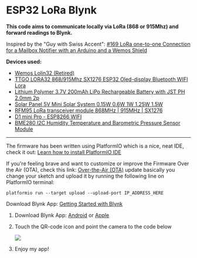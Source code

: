 # ESP32 LoRa Blynk

**This code aims to communicate locally via LoRa (868 or 915Mhz) and forward readings to Blynk.**

Inspired by the "Guy with Swiss Accent": [#169 LoRa one-to-one Connection for a Mailbox Notifier with an Arduino and a Wemos Shield](https://www.youtube.com/watch?v=WV_VumvI-0A)

**Devices used:**

* [Wemos Lolin32 (Retired)](https://wiki.wemos.cc/products:lolin32:lolin32)
* <a href="http://s.click.aliexpress.com/e/cXBb67Os" target="_parent">TTGO LORA32 868/915Mhz SX1276 ESP32 Oled-display Bluetooth WIFI Lora</a>
* <a href="http://s.click.aliexpress.com/e/OteMO24" target="_parent">Lithium Polymer 3.7V 200mAh LiPo Rechargeable Battery with JST PH 2.0mm 2p</a>
* <a href="http://s.click.aliexpress.com/e/cmPF8fkG" target="_parent">Solar Panel 5V Mini Solar System 0.15W 0.6W 1W 1.25W 1.5W </a>
* <a href="http://s.click.aliexpress.com/e/bVt2JM6U" target="_parent">RFM95 LoRa transceiver module 868MHz | 915MHz | SX1276</a>
* <a href="http://s.click.aliexpress.com/e/b7GpcEfm" target="_parent">D1 mini Pro - ESP8266 WIFI</a>
* <a href="http://s.click.aliexpress.com/e/bT5Ujrws" target="_parent">BME280 I2C Humidity Temperature and Barometric Pressure Sensor Module</a>

___

The firmware has been written using PlatformIO which is a nice, neat IDE, check it out: [Learn how to install PlatformIO IDE](https://platformio.org/platformio-ide)

If you're feeling brave and want to customize or improve the Firmware Over the Air (OTA), check this link: [Over-the-Air (OTA)](http://docs.platformio.org/en/latest/platforms/espressif8266.html#over-the-air-ota-update) update basically you change your sketch and upload it by running the following line on PlatformIO terminal:

```platformio run --target upload --upload-port IP_ADDRESS_HERE```

Download Blynk App: [Getting Started with Blynk](https://www.blynk.cc/getting-started/)

1. Download Blynk App: [Android](http://j.mp/blynk_Android) or [Apple](http://j.mp/blynk_iOS)
2. Touch the QR-code icon and point the camera to the code below

    ![](https://camo.githubusercontent.com/00a959c0f6b0c46ac7ad030483dc2d848edcdc35/68747470733a2f2f696d6167652e6962622e636f2f67785a46447a2f556e7469746c65642e706e67)

3. Enjoy my app!
